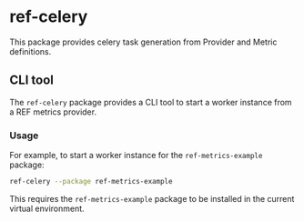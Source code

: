 # ref-celery

This package provides celery task generation from Provider and Metric definitions.

## CLI tool

The `ref-celery` package provides a CLI tool to start a worker instance from a REF metrics provider.

### Usage

For example, to start a worker instance for the `ref-metrics-example` package:

```bash
ref-celery --package ref-metrics-example
```

This requires the `ref-metrics-example` package to be installed in the current virtual environment.
